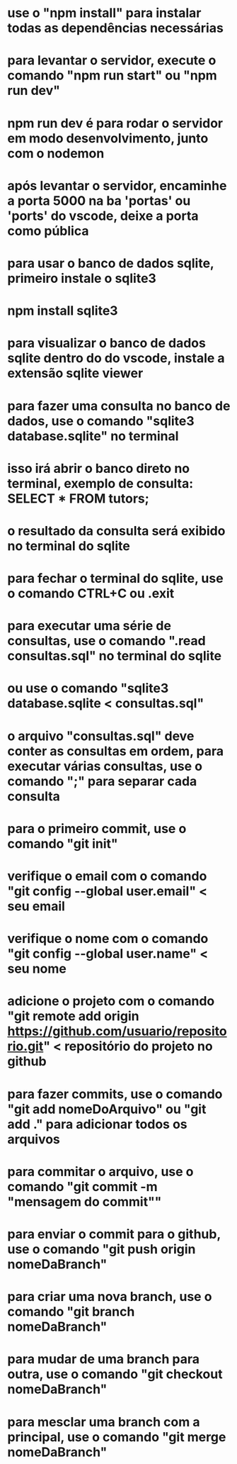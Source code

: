 # use o "npm install" para instalar todas as dependências necessárias

# para levantar o servidor, execute o comando "npm run start" ou "npm run dev"
# npm run dev é para rodar o servidor em modo desenvolvimento, junto com o nodemon

# após levantar o servidor, encaminhe a porta 5000 na ba 'portas' ou 'ports' do vscode, deixe a porta como pública

# para usar o banco de dados sqlite, primeiro instale o sqlite3
# npm install sqlite3

# para visualizar o banco de dados sqlite dentro do do vscode, instale a extensão sqlite viewer

# para fazer uma consulta no banco de dados, use o comando "sqlite3 database.sqlite" no terminal
# isso irá abrir o banco direto no terminal, exemplo de consulta: SELECT * FROM tutors;
# o resultado da consulta será exibido no terminal do sqlite
# para fechar o terminal do sqlite, use o comando CTRL+C ou .exit

# para executar uma série de consultas, use o comando ".read consultas.sql" no terminal do sqlite
# ou use o comando "sqlite3 database.sqlite < consultas.sql"

# o arquivo "consultas.sql" deve conter as consultas em ordem, para executar várias consultas, use o comando ";" para separar cada consulta

# ##############
# para o primeiro commit, use o comando "git init"
# verifique o email com o comando "git config --global user.email" < seu email
# verifique o nome com o comando "git config --global user.name" < seu nome
# adicione o projeto com o comando "git remote add origin https://github.com/usuario/repositorio.git" < repositório do projeto no github

# para fazer commits, use o comando "git add nomeDoArquivo" ou "git add ." para adicionar todos os arquivos
# para commitar o arquivo, use o comando "git commit -m "mensagem do commit""
# para enviar o commit para o github, use o comando "git push origin nomeDaBranch"

# para criar uma nova branch, use o comando "git branch nomeDaBranch"
# para mudar de uma branch para outra, use o comando "git checkout nomeDaBranch"
# para mesclar uma branch com a principal, use o comando "git merge nomeDaBranch"